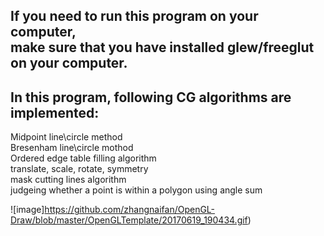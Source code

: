 If you need to run this program on your computer,   
make sure that you have installed glew/freeglut on your computer.  
--------
  
**In this program, following CG algorithms are implemented:**  
----------
Midpoint line\circle method  
Bresenham line\circle mothod  
Ordered edge table filling algorithm  
translate, scale, rotate, symmetry  
mask cutting lines algorithm  
judgeing whether a point is within a polygon using angle sum  

![image]https://github.com/zhangnaifan/OpenGL-Draw/blob/master/OpenGLTemplate/20170619_190434.gif)   
